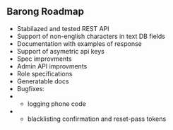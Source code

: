 Barong Roadmap
---
* Stabilazed and tested REST API
* Support of non-english characters in text DB fields
* Documentation with examples of response
* Support of asymetric api keys
* Spec improvments
* Admin API improvments
* Role specifications
* Generatable docs
* Bugfixes:
* * logging phone code
* * blacklisting confirmation and reset-pass tokens